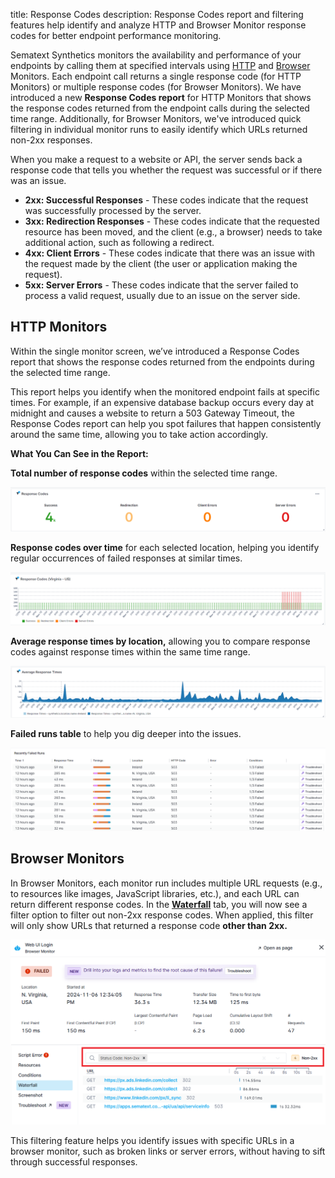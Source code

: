 title: Response Codes
description: Response Codes report and filtering features help identify and analyze HTTP and Browser Monitor response codes for better endpoint performance monitoring.

Sematext Synthetics monitors the availability and performance of your endpoints by calling them at specified intervals using [HTTP](https://sematext.com/docs/synthetics/http-monitor/) and [Browser](https://sematext.com/docs/synthetics/browser-monitor/) Monitors. Each endpoint call returns a single response code (for HTTP Monitors) or multiple response codes (for Browser Monitors). We have introduced a new **Response Codes report** for HTTP Monitors that shows the response codes returned from the endpoint calls during the selected time range. Additionally, for Browser Monitors, we've introduced quick filtering in individual monitor runs to easily identify which URLs returned non-2xx responses.

When you make a request to a website or API, the server sends back a response code that tells you whether the request was successful or if there was an issue.

- **2xx: Successful Responses** - These codes indicate that the request was successfully processed by the server.
- **3xx: Redirection Responses** - These codes indicate that the requested resource has been moved, and the client (e.g., a browser) needs to take additional action, such as following a redirect.
- **4xx: Client Errors** - These codes indicate that there was an issue with the request made by the client (the user or application making the request).
- **5xx: Server Errors** - These codes indicate that the server failed to process a valid request, usually due to an issue on the server side.

## HTTP Monitors

Within the single monitor screen, we’ve introduced a Response Codes report that shows the response codes returned from the endpoints during the selected time range.

This report helps you identify when the monitored endpoint fails at specific times. For example, if an expensive database backup occurs every day at midnight and causes a website to return a 503 Gateway Timeout, the Response Codes report can help you spot failures that happen consistently around the same time, allowing you to take action accordingly.

**What You Can See in the Report:**

**Total number of response codes** within the selected time range.

![Response Codes Numeric Component](../images/synthetics/response-codes-nc.png)

**Response codes over time** for each selected location, helping you identify regular occurrences of failed responses at similar times.

![Response Codes TimeSeries](../images/synthetics/response-codes-locations-timeseries.png)

**Average response times by location,** allowing you to compare response codes against response times within the same time range.

![Response Codes Response Times](../images/synthetics/response-codes-response-times.png)

**Failed runs table** to help you dig deeper into the issues.

![Response Codes Failed Runs](../images/synthetics/response-codes-failed-runs.png)

## Browser Monitors

In Browser Monitors, each monitor run includes multiple URL requests (e.g., to resources like images, JavaScript libraries, etc.), and each URL can return different response codes. In the [**Waterfall**](https://sematext.com/docs/synthetics/browser-monitor/#waterfall-chart) tab, you will now see a filter option to filter out non-2xx response codes. When applied, this filter will only show URLs that returned a response code **other than 2xx.**

![Response Codes Browser Monitor](../images/synthetics/response-codes-bm-waterfall.png)

This filtering feature helps you identify issues with specific URLs in a browser monitor, such as broken links or server errors, without having to sift through successful responses.

